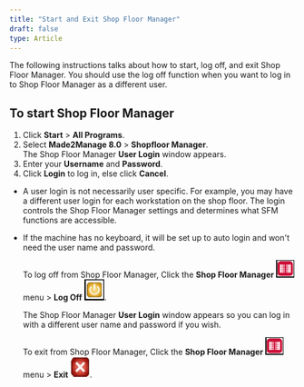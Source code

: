 ```yaml
---
title: "Start and Exit Shop Floor Manager"
draft: false
type: Article
---
```


The following instructions talks about how to start, log off, and exit Shop Floor Manager. You should use the log off function when you want to log in to Shop Floor Manager as a different user.

## To start Shop Floor Manager

1.  Click **Start** > **All Programs**.
2.  Select **Made2Manage 8.0** > **Shopfloor Manager**. <br>The Shop Floor Manager **User Login** window appears.
3.  Enter your **Username** and **Password**.
4.  Click **Login** to log in, else click **Cancel**.
-   A user login is not necessarily user specific. For example, you may have a different user login for each workstation on the shop floor. The login controls the Shop Floor Manager settings and determines what SFM functions are accessible.
-   If the machine has no keyboard, it will be set up to auto login and won't need the user name and password.

    To log off from Shop Floor Manager, Click the **Shop Floor Manager** ![](../assets/shop-floor-manager/picture3.png) menu > **Log Off** ![](../assets/shop-floor-manager/picture4.png).

    The Shop Floor Manager **User Login** window appears so you can log in with a different user name and password if you wish.

    To exit from Shop Floor Manager, Click the **Shop Floor Manager** ![](../assets/shop-floor-manager/picture3.png) menu > **Exit** ![](../assets/shop-floor-manager/picture5.png).
